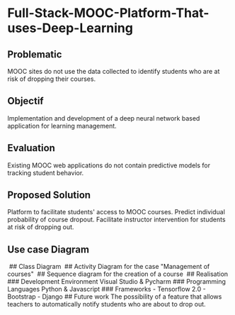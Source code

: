# Full-Stack-MOOC-Platform-That-uses-Deep-Learning
## Problematic
MOOC sites do not use the data collected to identify students who are at risk of dropping their courses.
## Objectif
Implementation and development of a deep neural network based application for learning management.
## Evaluation
Existing MOOC web applications do not contain predictive models for tracking student behavior.
## Proposed Solution
Platform to facilitate students' access to MOOC courses.
Predict individual probability of course dropout.
Facilitate instructor intervention for students at risk of dropping out.
## Use case Diagram
<Image>
## Class Diagram
<image>
## Activity Diagram for the case "Management of courses"
<image>
## Sequence diagram for the creation of a course
<image>
## Realisation
### Development Environment
Visual Studio & Pycharm
### Programming Languages
Python & Javascript
### Frameworks
- Tensorflow 2.0
- Bootstrap
- Django
## Future work
The possibility of a feature that allows teachers to automatically notify students who are about to drop out.
